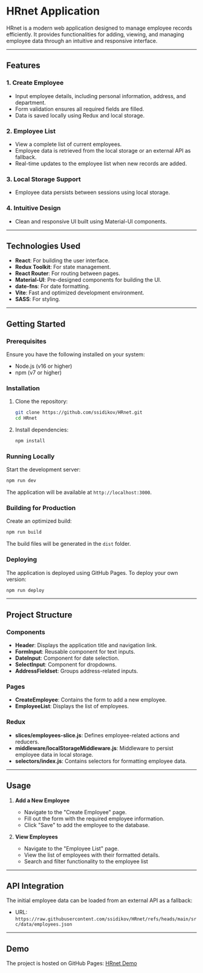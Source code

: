 # HRnet Application

HRnet is a modern web application designed to manage employee records efficiently. It provides functionalities for adding, viewing, and managing employee data through an intuitive and responsive interface.

---

## Features

### 1. **Create Employee**

- Input employee details, including personal information, address, and department.
- Form validation ensures all required fields are filled.
- Data is saved locally using Redux and local storage.

### 2. **Employee List**

- View a complete list of current employees.
- Employee data is retrieved from the local storage or an external API as fallback.
- Real-time updates to the employee list when new records are added.

### 3. **Local Storage Support**

- Employee data persists between sessions using local storage.

### 4. **Intuitive Design**

- Clean and responsive UI built using Material-UI components.

---

## Technologies Used

- **React**: For building the user interface.
- **Redux Toolkit**: For state management.
- **React Router**: For routing between pages.
- **Material-UI**: Pre-designed components for building the UI.
- **date-fns**: For date formatting.
- **Vite**: Fast and optimized development environment.
- **SASS**: For styling.

---

## Getting Started

### Prerequisites

Ensure you have the following installed on your system:

- Node.js (v16 or higher)
- npm (v7 or higher)

### Installation

1. Clone the repository:

   ```bash
   git clone https://github.com/ssidikov/HRnet.git
   cd HRnet
   ```

2. Install dependencies:
   ```bash
   npm install
   ```

### Running Locally

Start the development server:

```bash
npm run dev
```

The application will be available at `http://localhost:3000`.

### Building for Production

Create an optimized build:

```bash
npm run build
```

The build files will be generated in the `dist` folder.

### Deploying

The application is deployed using GitHub Pages. To deploy your own version:

```bash
npm run deploy
```

---

## Project Structure

### Components

- **Header**: Displays the application title and navigation link.
- **FormInput**: Reusable component for text inputs.
- **DateInput**: Component for date selection.
- **SelectInput**: Component for dropdowns.
- **AddressFieldset**: Groups address-related inputs.

### Pages

- **CreateEmployee**: Contains the form to add a new employee.
- **EmployeeList**: Displays the list of employees.

### Redux

- **slices/employees-slice.js**: Defines employee-related actions and reducers.
- **middleware/localStorageMiddleware.js**: Middleware to persist employee data in local storage.
- **selectors/index.js**: Contains selectors for formatting employee data.

---

## Usage

1. **Add a New Employee**

   - Navigate to the "Create Employee" page.
   - Fill out the form with the required employee information.
   - Click "Save" to add the employee to the database.

2. **View Employees**
   - Navigate to the "Employee List" page.
   - View the list of employees with their formatted details.
   - Search and filter functionality to the employee list

---

## API Integration

The initial employee data can be loaded from an external API as a fallback:

- URL: `https://raw.githubusercontent.com/ssidikov/HRnet/refs/heads/main/src/data/employees.json`

---

## Demo

The project is hosted on GitHub Pages: [HRnet Demo](https://ssidikov.github.io/HRnet/)
